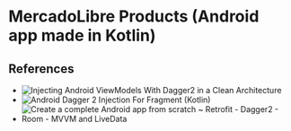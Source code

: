 # MercadoLibre Products (Android app made in Kotlin) #


## References ##
- ![Injecting Android ViewModels With Dagger2 in a Clean Architecture](https://betterprogramming.pub/injecting-android-viewmodels-with-dagger2-in-clean-architecture-744c1fe81530)
- ![Android Dagger 2 Injection For Fragment (Kotlin)](https://code.luasoftware.com/tutorials/android/dagger2-injection-for-fragment/)
- ![Create a complete Android app from scratch ~ Retrofit - Dagger2 - Room - MVVM and LiveData](https://nsaveek.medium.com/create-a-complete-android-app-from-scratch-retrofit-dagger2-room-mvvm-and-livedata-92052987ff59)